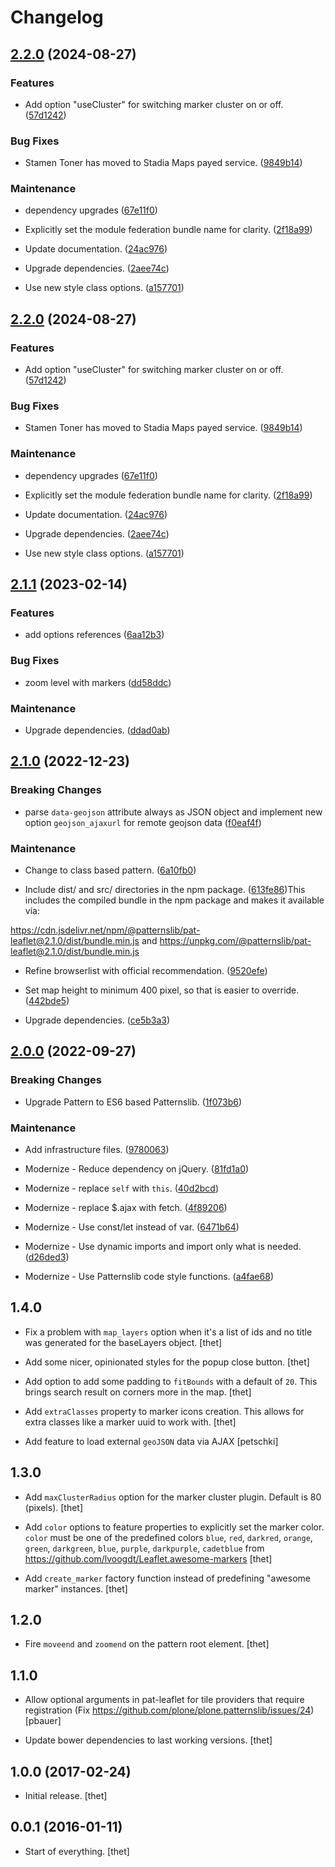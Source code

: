 # Changelog



## [2.2.0](https://github.com/patternslib/pat-leaflet/compare/2.1.1...2.2.0) (2024-08-27)


### Features


* Add option "useCluster" for switching marker cluster on or off. ([57d1242](https://github.com/patternslib/pat-leaflet/commit/57d124212504aee9e77399aaf361dcd0d0d514f7))



### Bug Fixes


* Stamen Toner has moved to Stadia Maps payed service. ([9849b14](https://github.com/patternslib/pat-leaflet/commit/9849b14c190f2f7b5f46cb30c8b22c19cec89aed))



### Maintenance


* dependency upgrades ([67e11f0](https://github.com/patternslib/pat-leaflet/commit/67e11f05f6e6f136bead72594ca9b591965882ee))


* Explicitly set the module federation bundle name for clarity. ([2f18a99](https://github.com/patternslib/pat-leaflet/commit/2f18a996546e21f599af17f44fb4949aa3bbd40c))


* Update documentation. ([24ac976](https://github.com/patternslib/pat-leaflet/commit/24ac976ce15f36d53f1e0d83bd54f90bd485e53c))


* Upgrade dependencies. ([2aee74c](https://github.com/patternslib/pat-leaflet/commit/2aee74c5d22a1d114d4db2640362fe4f57b76e0d))


* Use new style class options. ([a157701](https://github.com/patternslib/pat-leaflet/commit/a157701c67c07d1f7375b2fe74da4014c17d653a))

## [2.2.0](https://github.com/patternslib/pat-leaflet/compare/2.1.1...2.2.0) (2024-08-27)


### Features


* Add option "useCluster" for switching marker cluster on or off. ([57d1242](https://github.com/patternslib/pat-leaflet/commit/57d124212504aee9e77399aaf361dcd0d0d514f7))



### Bug Fixes


* Stamen Toner has moved to Stadia Maps payed service. ([9849b14](https://github.com/patternslib/pat-leaflet/commit/9849b14c190f2f7b5f46cb30c8b22c19cec89aed))



### Maintenance


* dependency upgrades ([67e11f0](https://github.com/patternslib/pat-leaflet/commit/67e11f05f6e6f136bead72594ca9b591965882ee))


* Explicitly set the module federation bundle name for clarity. ([2f18a99](https://github.com/patternslib/pat-leaflet/commit/2f18a996546e21f599af17f44fb4949aa3bbd40c))


* Update documentation. ([24ac976](https://github.com/patternslib/pat-leaflet/commit/24ac976ce15f36d53f1e0d83bd54f90bd485e53c))


* Upgrade dependencies. ([2aee74c](https://github.com/patternslib/pat-leaflet/commit/2aee74c5d22a1d114d4db2640362fe4f57b76e0d))


* Use new style class options. ([a157701](https://github.com/patternslib/pat-leaflet/commit/a157701c67c07d1f7375b2fe74da4014c17d653a))

## [2.1.1](https://github.com/patternslib/pat-leaflet/compare/2.1.0...2.1.1) (2023-02-14)


### Features


* add options references ([6aa12b3](https://github.com/patternslib/pat-leaflet/commit/6aa12b35cb842d7bd72eb900640b94327081bc90))


### Bug Fixes


* zoom level with markers ([dd58ddc](https://github.com/patternslib/pat-leaflet/commit/dd58ddc7f697bbc5bb116d65276077cac42c3761))


### Maintenance


* Upgrade dependencies. ([ddad0ab](https://github.com/patternslib/pat-leaflet/commit/ddad0ab95721d6ecabd8552bc4925e3431895208))


## [2.1.0](https://github.com/patternslib/pat-leaflet/compare/2.0.0...2.1.0) (2022-12-23)


### Breaking Changes


* parse `data-geojson` attribute always as JSON object and implement new option `geojson_ajaxurl` for remote geojson data ([f0eaf4f](https://github.com/patternslib/pat-leaflet/commit/f0eaf4f320e7c810f2efc9373f47d599449356c5))


### Maintenance


* Change to class based pattern. ([6a10fb0](https://github.com/patternslib/pat-leaflet/commit/6a10fb0f8ba5b08d75a207e1b8d0ccd3a6f4f8b2))

* Include dist/ and src/ directories in the npm package. ([613fe86](https://github.com/patternslib/pat-leaflet/commit/613fe869f4c12bd96cd6579d5d00bce4b08998b4))This includes the compiled bundle in the npm package and makes it
available via:

https://cdn.jsdelivr.net/npm/@patternslib/pat-leaflet@2.1.0/dist/bundle.min.js
and
https://unpkg.com/@patternslib/pat-leaflet@2.1.0/dist/bundle.min.js

* Refine browserlist with official recommendation. ([9520efe](https://github.com/patternslib/pat-leaflet/commit/9520efeb7f0b350b87c92b0b9545febe1fdf2b5f))

* Set map height to minimum 400 pixel, so that is easier to override. ([442bde5](https://github.com/patternslib/pat-leaflet/commit/442bde54dd8077bf9da0d4db0388b8cd31ec191a))

* Upgrade dependencies. ([ce5b3a3](https://github.com/patternslib/pat-leaflet/commit/ce5b3a376ac7681c96f92467f163da94dd5073b1))


## [2.0.0](https://github.com/patternslib/pat-leaflet/compare/1.4.0...2.0.0) (2022-09-27)


### Breaking Changes


* Upgrade Pattern to ES6 based Patternslib. ([1f073b6](https://github.com/patternslib/pat-leaflet/commit/1f073b687b67080586749732b2e07dba1ffce618))


### Maintenance


* Add infrastructure files. ([9780063](https://github.com/patternslib/pat-leaflet/commit/978006397336c6c8573a9514ed4f629eed464f1e))

* Modernize - Reduce dependency on jQuery. ([81fd1a0](https://github.com/patternslib/pat-leaflet/commit/81fd1a03d691d74528d9b265d95a69bca87a9ce7))

* Modernize - replace ``self`` with ``this``. ([40d2bcd](https://github.com/patternslib/pat-leaflet/commit/40d2bcdc922a47cade23a2095e94b01733533c44))

* Modernize - replace $.ajax with fetch. ([4f89206](https://github.com/patternslib/pat-leaflet/commit/4f8920650f4406496a9b9c89aaff7d7475f6292b))

* Modernize - Use const/let instead of var. ([6471b64](https://github.com/patternslib/pat-leaflet/commit/6471b64d18b5c852363af57451a9a9cc9369af9a))

* Modernize - Use dynamic imports and import only what is needed. ([d26ded3](https://github.com/patternslib/pat-leaflet/commit/d26ded3ad8cd84797c93eae55f828c04779a5014))

* Modernize - Use Patternslib code style functions. ([a4fae68](https://github.com/patternslib/pat-leaflet/commit/a4fae68e379b37687293ee59294a1a9c281236f6))


## **1.4.0**

* Fix a problem with ``map_layers`` option when it's a list of ids and no title was generated for the baseLayers object.
  [thet]

* Add some nicer, opinionated styles for the popup close button.
  [thet]

* Add option to add some padding to ``fitBounds`` with a default of ``20``.
  This brings search result on corners more in the map.
  [thet]

* Add ``extraClasses`` property to marker icons creation.
  This allows for extra classes like a marker uuid to work with.
  [thet]

* Add feature to load external ``geoJSON`` data via AJAX
  [petschki]


## **1.3.0**

* Add ``maxClusterRadius`` option for the marker cluster plugin. Default is 80 (pixels).
  [thet]

* Add ``color`` options to feature properties to explicitly set the marker color.
  ``color`` must be one of the predefined colors ``blue``, ``red``, ``darkred``, ``orange``, ``green``, ``darkgreen``, ``blue``, ``purple``, ``darkpurple``, ``cadetblue`` from https://github.com/lvoogdt/Leaflet.awesome-markers
  [thet]

* Add ``create_marker`` factory function instead of predefining "awesome marker" instances.
  [thet]


## **1.2.0**

* Fire ``moveend`` and ``zoomend`` on the pattern root element.
  [thet]


## **1.1.0**

* Allow optional arguments in pat-leaflet for tile providers that require registration (Fix https://github.com/plone/plone.patternslib/issues/24)
  [pbauer]

* Update bower dependencies to last working versions.
  [thet]


## **1.0.0 (2017-02-24)**

* Initial release.
  [thet]


## **0.0.1 (2016-01-11)**

* Start of everything.
  [thet]
